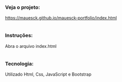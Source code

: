 ### Veja o projeto: 
https://mauesck.github.io/mauesck-portfolio/index.html

#

### Instruções:

Abra o arquivo index.html

#

### Tecnologia:

Utilizado Html, Css, JavaScript e Bootstrap
